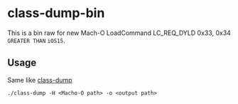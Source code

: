 # class-dump-bin
This is a bin raw for new Mach-O LoadCommand LC_REQ_DYLD 0x33, 0x34 `GREATER THAN` `iOS15`.
## Usage
Same like [class-dump](https://github.com/nygard/class-dump)
```
./class-dump -H <Macho-O path> -o <output path>
```
